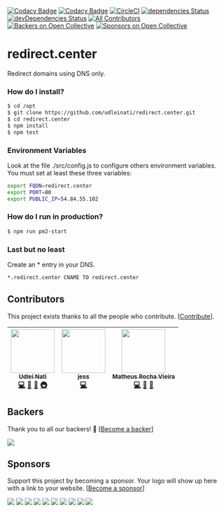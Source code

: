 [![Codacy Badge](https://api.codacy.com/project/badge/Grade/abc13f71309e44cab6779b079ca2e5e0)](https://www.codacy.com/app/udlei/redirect.center?utm_source=github.com&amp;utm_medium=referral&amp;utm_content=udleinati/redirect.center&amp;utm_campaign=Badge_Grade) [![Codacy Badge](https://api.codacy.com/project/badge/Coverage/abc13f71309e44cab6779b079ca2e5e0)](https://www.codacy.com/app/udlei/redirect.center?utm_source=github.com&utm_medium=referral&utm_content=udleinati/redirect.center&utm_campaign=Badge_Coverage) [![CircleCI](https://circleci.com/gh/udleinati/redirect.center.svg?style=svg)](https://circleci.com/gh/udleinati/redirect.center) [![dependencies Status](https://david-dm.org/udleinati/redirect.center/status.svg)](https://david-dm.org/udleinati/redirect.center) [![devDependencies Status](https://david-dm.org/udleinati/redirect.center/dev-status.svg)](https://david-dm.org/udleinati/redirect.center?type=dev)
[![All Contributors](https://img.shields.io/badge/all_contributors-3-orange.svg?style=flat-square)](#contributors)
[![Backers on Open Collective](https://opencollective.com/redirectcenter/backers/badge.svg)](#backers)
 [![Sponsors on Open Collective](https://opencollective.com/redirectcenter/sponsors/badge.svg)](#sponsors) 

# redirect.center
Redirect domains using DNS only.

### How do I install?

```sh
$ cd /opt
$ git clone https://github.com/udleinati/redirect.center.git
$ cd redirect.center
$ npm install
$ npm test
```

### Environment Variables
Look at the file ./src/config.js to configure others environment variables.
You must set at least these three variables:

```sh
export FQDN=redirect.center
export PORT=80
export PUBLIC_IP=54.84.55.102
```

### How do I run in production?

```sh
$ npm run pm2-start
```

### Last but no least
Create an * entry in your DNS.

```sh
*.redirect.center CNAME TO redirect.center
```

## Contributors

This project exists thanks to all the people who contribute. [[Contribute](CONTRIBUTING.md)].

<!-- ALL-CONTRIBUTORS-LIST:START - Do not remove or modify this section -->
<!-- prettier-ignore -->
| [<img src="https://avatars0.githubusercontent.com/u/302277?v=4" width="100px;"/><br /><sub><b>Udlei Nati</b></sub>](https://github.com/udleinati)<br />[💻](https://github.com/udleinati/redirect.center/commits?author=udleinati "Code") [📖](https://github.com/udleinati/redirect.center/commits?author=udleinati "Documentation") [🤔](#ideas-udleinati "Ideas, Planning, & Feedback") [🚇](#infra-udleinati "Infrastructure (Hosting, Build-Tools, etc)") | [<img src="https://avatars3.githubusercontent.com/u/7316730?v=4" width="100px;"/><br /><sub><b>jess</b></sub>](http://jessachandler.com)<br />[💻](https://github.com/udleinati/redirect.center/commits?author=monkeywithacupcake "Code") | [<img src="https://avatars0.githubusercontent.com/u/23284276?v=4" width="100px;"/><br /><sub><b>Matheus Rocha Vieira</b></sub>](http://matheu.srv.br)<br />[💻](https://github.com/udleinati/redirect.center/commits?author=MatheusRV "Code") [📖](https://github.com/udleinati/redirect.center/commits?author=MatheusRV "Documentation") [🔌](#plugin-MatheusRV "Plugin/utility libraries") |
| :---: | :---: | :---: |
<!-- ALL-CONTRIBUTORS-LIST:END -->


## Backers

Thank you to all our backers! 🙏 [[Become a backer](https://opencollective.com/redirectcenter#backer)]

<a href="https://opencollective.com/redirectcenter#backers" target="_blank"><img src="https://opencollective.com/redirectcenter/backers.svg?width=890"></a>


## Sponsors

Support this project by becoming a sponsor. Your logo will show up here with a link to your website. [[Become a sponsor](https://opencollective.com/redirectcenter#sponsor)]

<a href="https://opencollective.com/redirectcenter/sponsor/0/website" target="_blank"><img src="https://opencollective.com/redirectcenter/sponsor/0/avatar.svg"></a>
<a href="https://opencollective.com/redirectcenter/sponsor/1/website" target="_blank"><img src="https://opencollective.com/redirectcenter/sponsor/1/avatar.svg"></a>
<a href="https://opencollective.com/redirectcenter/sponsor/2/website" target="_blank"><img src="https://opencollective.com/redirectcenter/sponsor/2/avatar.svg"></a>
<a href="https://opencollective.com/redirectcenter/sponsor/3/website" target="_blank"><img src="https://opencollective.com/redirectcenter/sponsor/3/avatar.svg"></a>
<a href="https://opencollective.com/redirectcenter/sponsor/4/website" target="_blank"><img src="https://opencollective.com/redirectcenter/sponsor/4/avatar.svg"></a>
<a href="https://opencollective.com/redirectcenter/sponsor/5/website" target="_blank"><img src="https://opencollective.com/redirectcenter/sponsor/5/avatar.svg"></a>
<a href="https://opencollective.com/redirectcenter/sponsor/6/website" target="_blank"><img src="https://opencollective.com/redirectcenter/sponsor/6/avatar.svg"></a>
<a href="https://opencollective.com/redirectcenter/sponsor/7/website" target="_blank"><img src="https://opencollective.com/redirectcenter/sponsor/7/avatar.svg"></a>
<a href="https://opencollective.com/redirectcenter/sponsor/8/website" target="_blank"><img src="https://opencollective.com/redirectcenter/sponsor/8/avatar.svg"></a>
<a href="https://opencollective.com/redirectcenter/sponsor/9/website" target="_blank"><img src="https://opencollective.com/redirectcenter/sponsor/9/avatar.svg"></a>


